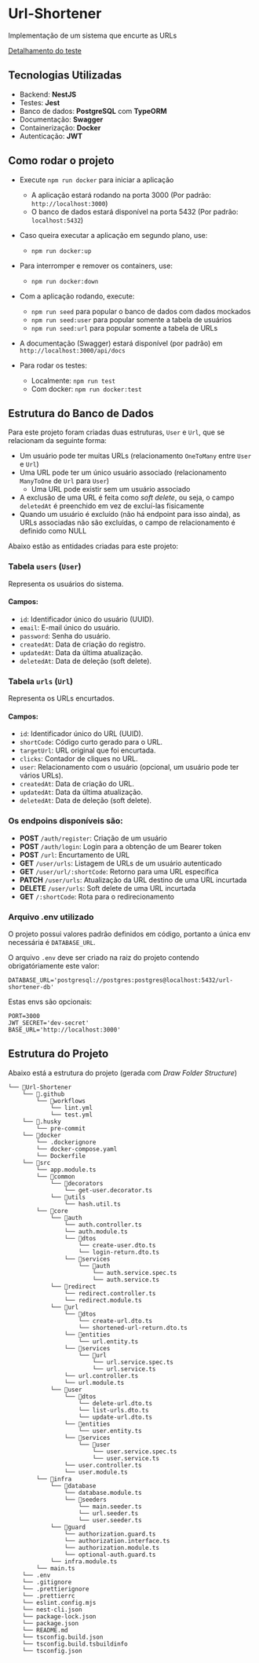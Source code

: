 # Url-Shortener

Implementação de um sistema que encurte as URLs

[Detalhamento do teste](https://docs.google.com/document/d/1eZpPju0EHUO5tzGgi3J3G0dtGX8G9i6eh1FU39WYg2M/edit?tab=t.0#heading=h.hlpf0wifxco1)

## Tecnologias Utilizadas

- Backend: **NestJS**
- Testes: **Jest**
- Banco de dados: **PostgreSQL** com **TypeORM**
- Documentação: **Swagger**
- Containerização: **Docker**
- Autenticação: **JWT**

## Como rodar o projeto

- Execute `npm run docker` para iniciar a aplicação

  - A aplicação estará rodando na porta 3000 (Por padrão: `http://localhost:3000`)
  - O banco de dados estará disponível na porta 5432 (Por padrão: `localhost:5432`)

- Caso queira executar a aplicação em segundo plano, use:

  - `npm run docker:up`

- Para interromper e remover os containers, use:

  - `npm run docker:down`

- Com a aplicação rodando, execute:

  - `npm run seed` para popular o banco de dados com dados mockados
  - `npm run seed:user` para popular somente a tabela de usuários
  - `npm run seed:url` para popular somente a tabela de URLs

- A documentação (Swagger) estará disponível (por padrão) em `http://localhost:3000/api/docs`

- Para rodar os testes:
  - Localmente: `npm run test`
  - Com docker: `npm run docker:test`

## Estrutura do Banco de Dados

Para este projeto foram criadas duas estruturas, `User` e `Url`, que se relacionam da seguinte forma:

- Um usuário pode ter muitas URLs (relacionamento `OneToMany` entre `User` e `Url`)
- Uma URL pode ter um único usuário associado (relacionamento `ManyToOne` de `Url` para `User`)
  - Uma URL pode existir sem um usuário associado
- A exclusão de uma URL é feita como _soft delete_, ou seja, o campo `deletedAt` é preenchido em vez de excluí-las fisicamente
- Quando um usuário é excluído (não há endpoint para isso ainda), as URLs associadas não são excluídas, o campo de relacionamento é definido como NULL

Abaixo estão as entidades criadas para este projeto:

### Tabela `users` (`User`)

Representa os usuários do sistema.

#### Campos:

- `id`: Identificador único do usuário (UUID).
- `email`: E-mail único do usuário.
- `password`: Senha do usuário.
- `createdAt`: Data de criação do registro.
- `updatedAt`: Data da última atualização.
- `deletedAt`: Data de deleção (soft delete).

### Tabela `urls` (`Url`)

Representa os URLs encurtados.

#### Campos:

- `id`: Identificador único do URL (UUID).
- `shortCode`: Código curto gerado para o URL.
- `targetUrl`: URL original que foi encurtada.
- `clicks`: Contador de cliques no URL.
- `user`: Relacionamento com o usuário (opcional, um usuário pode ter vários URLs).
- `createdAt`: Data de criação do URL.
- `updatedAt`: Data da última atualização.
- `deletedAt`: Data de deleção (soft delete).

### Os endpoins disponíveis são:

- **POST** `/auth/register`: Criação de um usuário
- **POST** `/auth/login`: Login para a obtenção de um Bearer token
- **POST** `/url`: Encurtamento de URL
- **GET** `/user/urls`: Listagem de URLs de um usuário autenticado
- **GET** `/user/url/:shortCode`: Retorno para uma URL específica
- **PATCH** `/user/urls`: Atualização da URL destino de uma URL incurtada
- **DELETE** `/user/urls`: Soft delete de uma URL incurtada
- **GET** `/:shortCode`: Rota para o redirecionamento

### Arquivo .env utilizado

O projeto possui valores padrão definidos em código, portanto a única env necessária é `DATABASE_URL`.

O arquivo `.env` deve ser criado na raiz do projeto contendo obrigatóriamente este valor:

```
DATABASE_URL='postgresql://postgres:postgres@localhost:5432/url-shortener-db'
```

Estas envs são opcionais:

```
PORT=3000
JWT_SECRET='dev-secret'
BASE_URL='http://localhost:3000'
```

## Estrutura do Projeto

Abaixo está a estrutura do projeto (gerada com _Draw Folder Structure_)

```
└── 📁Url-Shortener
    └── 📁.github
        └── 📁workflows
            └── lint.yml
            └── test.yml
    └── 📁.husky
        └── pre-commit
    └── 📁docker
        └── .dockerignore
        └── docker-compose.yaml
        └── Dockerfile
    └── 📁src
        └── app.module.ts
        └── 📁common
            └── 📁decorators
                └── get-user.decorator.ts
            └── 📁utils
                └── hash.util.ts
        └── 📁core
            └── 📁auth
                └── auth.controller.ts
                └── auth.module.ts
                └── 📁dtos
                    └── create-user.dto.ts
                    └── login-return.dto.ts
                └── 📁services
                    └── 📁auth
                        └── auth.service.spec.ts
                        └── auth.service.ts
            └── 📁redirect
                └── redirect.controller.ts
                └── redirect.module.ts
            └── 📁url
                └── 📁dtos
                    └── create-url.dto.ts
                    └── shortened-url-return.dto.ts
                └── 📁entities
                    └── url.entity.ts
                └── 📁services
                    └── 📁url
                        └── url.service.spec.ts
                        └── url.service.ts
                └── url.controller.ts
                └── url.module.ts
            └── 📁user
                └── 📁dtos
                    └── delete-url.dto.ts
                    └── list-urls.dto.ts
                    └── update-url.dto.ts
                └── 📁entities
                    └── user.entity.ts
                └── 📁services
                    └── 📁user
                        └── user.service.spec.ts
                        └── user.service.ts
                └── user.controller.ts
                └── user.module.ts
        └── 📁infra
            └── 📁database
                └── database.module.ts
                └── 📁seeders
                    └── main.seeder.ts
                    └── url.seeder.ts
                    └── user.seeder.ts
            └── 📁guard
                └── authorization.guard.ts
                └── authorization.interface.ts
                └── authorization.module.ts
                └── optional-auth.guard.ts
            └── infra.module.ts
        └── main.ts
    └── .env
    └── .gitignore
    └── .prettierignore
    └── .prettierrc
    └── eslint.config.mjs
    └── nest-cli.json
    └── package-lock.json
    └── package.json
    └── README.md
    └── tsconfig.build.json
    └── tsconfig.build.tsbuildinfo
    └── tsconfig.json
```
